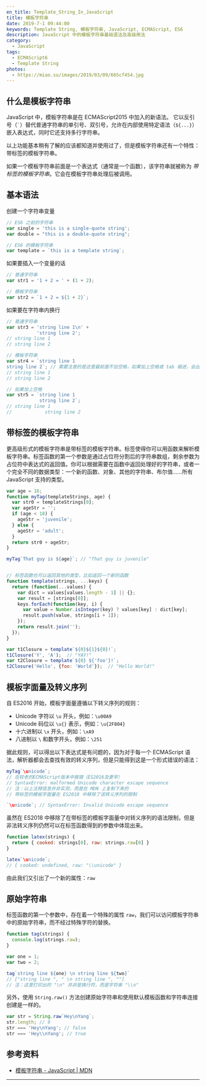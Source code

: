 ```yaml
---
en_title: Template_String_In_JavaScript
title: 模板字符串
date: 2019-7-1 09:44:00
keywords: Template String, 模板字符串, JavaScript, ECMAScript, ES6
description: JavaScript 中的模板字符串基础语法及高级用法
category:
  - JavaScript
tags:
  - ECMAScript6
  - Template String
photos:
  - https://miao.su/images/2019/03/09/665cf454.jpg
---
```


## 什么是模板字符串

JavaScript 中，模板字符串是在 ECMAScript2015 中加入的新语法。
它以反引号（<code>\`</code>）替代普通字符串的单引号、双引号，允许在内部使用特定语法（`${...}`）嵌入表达式，同时它还支持多行字符串。

以上功能基本稍有了解的应该都知道并使用过了，但是模板字符串还有一个特性：带标签的模板字符串。

如果一个模板字符串前面是一个表达式（通常是一个函数），该字符串就被称为 *带标签的模板字符串*。它会在模板字符串处理后被调用。

## 基本语法

创建一个字符串变量

```js
// ES6 之前的字符串
var single = 'this is a single-quote string';
var double = "this is a double-quote string";

// ES6 的模板字符串
var template = `this is a template string`;
```

如果要插入一个变量的话

```js
// 普通字符串
var str1 = '1 + 2 = ' + (1 + 2);

// 模板字符串
var str2 = `1 + 2 = ${1 + 2}`;
```

如果要在字符串内换行

```js
// 普通字符串
var str3 = 'string line 1\n' +
           'string line 2';
// string line 1
// string line 2

// 模板字符串
var str4 = `string line 1
string line 2`; // 需要注意的是这里最前面不加空格，如果加上空格或 tab 缩进，会出现在字符串中
// string line 1
// string line 2

// 如果加上空格
var str5 = `string line 1
            string line 2`;
// string line 1
//            string line 2
```

## 带标签的模板字符串

更高级形式的模板字符串是带标签的模板字符串。标签使得你可以用函数来解析模板字符串。标签函数的第一个参数是通过占位符分割后的字符串数组，剩余参数为占位符中表达式的返回值。你可以根据需要在函数中返回处理好的字符串，或者一个完全不同的数据类型：一个新的函数、对象、其他的字符串、布尔值……所有 JavaScript 支持的类型。

```js
var age = 16;
function myTag(templateStrings, age) {
  var str0 = templateStrings[0];
  var ageStr = '';
  if (age < 18) {
    ageStr = 'juvenile';
  } else {
    ageStr = 'adult';
  }
  return str0 + ageStr;
}

myTag`That guy is ${age}`; // "That guy is juvenile"


// 标签函数也可以返回其他的类型，比如返回一个新的函数
function template(strings, ...keys) {
  return (function(...values) {
    var dict = values[values.length - 1] || {};
    var result = [strings[0]];
    keys.forEach(function(key, i) {
      var value = Number.isInteger(key) ? values[key] : dict[key];
      result.push(value, strings[i + 1]);
    });
    return result.join('');
  });
}

var t1Closure = template`${0}${1}${0}!`;
t1Closure('Y', 'A');  // "YAY!"
var t2Closure = template`${0} ${'foo'}!`;
t2Closure('Hello', {foo: 'World'});  // "Hello World!"
```

## 模板字面量及转义序列

自 ES2016 开始，模板字面量遵循以下转义序列的规则：

- Unicode 字符以 `\u` 开头，例如：`\u00A9`
- Unicode 码位以 `\u{}` 表示，例如：`\u{2F804}`
- 十六进制以 `\x` 开头，例如：`\xA9`
- 八进制以 `\` 和数字开头，例如：`\251`

据此规则，可以得出以下表达式是有问题的，因为对于每一个 ECMAScript 语法，解析器都会去查找有效的转义序列，但是只能得到这是一个形式错误的语法：

```js
myTag`\unicode`;
// 在较老的ECMAScript版本中报错（ES2016及更早）
// SyntaxError: malformed Unicode character escape sequence
// 注：以上注释信息并非实测，而是在 MDN 上复制下来的
// 带标签的模板字面量在 ES2018 中移除了该转义序列的限制

`\unicode`; // SyntaxError: Invalid Unicode escape sequence
```

虽然在 ES2018 中移除了在带标签的模板字面量中对转义序列的语法限制，但是非法转义序列仍然可以在标签函数得到的参数中体现出来。

```js
function latex(strings) {
  return { cooked: strings[0], raw: strings.raw[0] }
}

latex`\unicode`;
// { cooked: undefined, raw: "\\unicode" }
```

由此我们又引出了一个新的属性：`raw`

## 原始字符串

标签函数的第一个参数中，存在着一个特殊的属性 `raw`，我们可以访问模板字符串中的原始字符串，而不经过特殊字符的替换。

```js
function tag(strings) {
  console.log(strings.raw);
}

var one = 1;
var two = 2;

tag`string line ${one} \n string line ${two}`
// ["string line ", " \n string line ", ""]
// 注：这里打印出的 "\n" 并非是换行符，而是字符串 "\\n"
```

另外，使用 `String.raw()` 方法创建原始字符串和使用默认模板函数和字符串连接创建是一样的。

```js
var str = String.raw`Hey\nYang`;
str.length; // 9
str === 'Hey\nYang'; // false
str === 'Hey\\nYang'; // true
```

## 参考资料

- [模板字符串 - JavaScript | MDN][MDN_template_strings]

---

[MDN_template_strings]: https://developer.mozilla.org/zh-CN/docs/Web/JavaScript/Reference/template_strings
